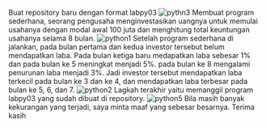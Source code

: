 Buat repository baru dengan format labpy03
![pythn3](https://user-images.githubusercontent.com/46735903/52929155-ca50e480-3375-11e9-9375-1e13b6af0716.png)
Membuat program sederhana, seorang pengusaha menginvestasikan uangnya untuk memulai usahanya dengan modal awal 100 juta dan menghitung total keuntungan usahanya selama 8 bulan.
![python1](https://user-images.githubusercontent.com/46735903/52929278-58c56600-3376-11e9-8a25-86a5451f72c3.png)
Setelah program sederhana di jalankan, pada bulan pertama dan kedua investor tersebut belum mendapatkan laba. Pada bulan ketiga baru medapatkan laba sebesar 1% dan pada bulan ke 5 meningkat menjadi 5%. pada bulan ke 8 mengalami penurunan laba menjadi 3%. Jadi investor tersebut mendapatkan laba terkecil pada bulan ke 3 dan ke 4, dan mendapatkan laba terbesar pada bulan ke 5, 6, dan 7.
![python2](https://user-images.githubusercontent.com/46735903/52929473-2405de80-3377-11e9-86d3-16623c73b153.png)
Lagkah terakhir yaitu memanggil program labpy03 yang sudah dibuat di repository.
![python5](https://user-images.githubusercontent.com/46735903/52929533-5e6f7b80-3377-11e9-8d32-5c42a628cc75.png)
Bila masih banyak kekurangan yang terjadi, saya minta maaf yang sebesar besarnya.
Terima kasih
